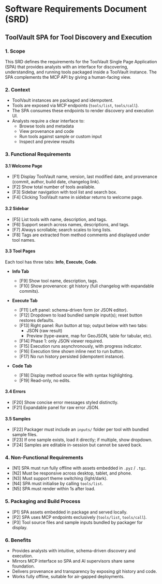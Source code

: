 # Software Requirements Document (SRD)
## ToolVault SPA for Tool Discovery and Execution

### 1. Scope
This SRD defines the requirements for the ToolVault Single Page Application (SPA) that provides analysts with an interface for discovering, understanding, and running tools packaged inside a ToolVault instance. The SPA complements the MCP API by giving a human-facing view.

### 2. Context
- ToolVault instances are packaged and idempotent.  
- Tools are exposed via MCP endpoints (`tools/list`, `tools/call`).  
- The SPA consumes these endpoints to render discovery and execution UI.  
- Analysts require a clear interface to:  
  - Browse tools and metadata  
  - View provenance and code  
  - Run tools against sample or custom input  
  - Inspect and preview results

### 3. Functional Requirements

#### 3.1 Welcome Page
- [F1] Display ToolVault name, version, last modified date, and provenance (commit, author, build date, changelog link).  
- [F2] Show total number of tools available.  
- [F3] Sidebar navigation with tool list and search box.  
- [F4] Clicking ToolVault name in sidebar returns to welcome page.

#### 3.2 Sidebar
- [F5] List tools with name, description, and tags.  
- [F6] Support search across names, descriptions, and tags.  
- [F7] Always scrollable; search scales to long lists.  
- [F8] Tags are extracted from method comments and displayed under tool names.

#### 3.3 Tool Pages
Each tool has three tabs: **Info**, **Execute**, **Code**.

- **Info Tab**  
  - [F9] Show tool name, description, tags.  
  - [F10] Show provenance: git history (full changelog with expandable commits).  

- **Execute Tab**  
  - [F11] Left panel: schema-driven form (or JSON editor).  
  - [F12] Dropdown to load bundled sample input(s); reset button restores defaults.  
  - [F13] Right panel: Run button at top; output below with two tabs:  
    - JSON (raw result)  
    - Preview (type-aware, map for GeoJSON, table for tabular, etc).  
  - [F14] Phase 1: only JSON viewer required.  
  - [F15] Execution runs asynchronously, with progress indicator.  
  - [F16] Execution time shown inline next to run button.  
  - [F17] No run history persisted (idempotent instance).  

- **Code Tab**  
  - [F18] Display method source file with syntax highlighting.  
  - [F19] Read-only, no edits.  

#### 3.4 Errors
- [F20] Show concise error messages styled distinctly.  
- [F21] Expandable panel for raw error JSON.  

#### 3.5 Samples
- [F22] Packager must include an `inputs/` folder per tool with bundled sample files.  
- [F23] If one sample exists, load it directly; if multiple, show dropdown.  
- [F24] Samples are editable in-session but cannot be saved back.  

### 4. Non-Functional Requirements
- [N1] SPA must run fully offline with assets embedded in `.pyz` / `.tgz`.  
- [N2] Must be responsive across desktop, tablet, and phone.  
- [N3] Must support theme switching (light/dark).  
- [N4] SPA must initialise by calling `tools/list`.  
- [N5] SPA must render within 1s after load.  

### 5. Packaging and Build Process
- [P1] SPA assets embedded in package and served locally.  
- [P2] SPA uses MCP endpoints exclusively (`tools/list`, `tools/call`).  
- [P3] Tool source files and sample inputs bundled by packager for display.  

### 6. Benefits
- Provides analysts with intuitive, schema-driven discovery and execution.  
- Mirrors MCP interface so SPA and AI supervisors share same foundation.  
- Delivers provenance and transparency by exposing git history and code.  
- Works fully offline, suitable for air-gapped deployments.  

